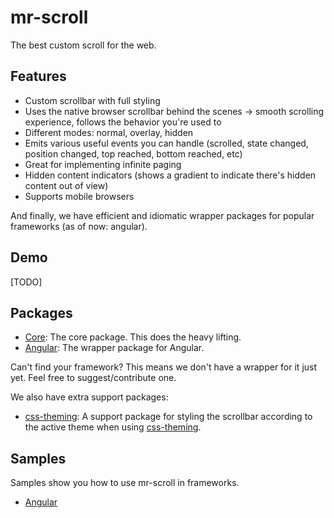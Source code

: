 # mr-scroll

The best custom scroll for the web.

## Features

- Custom scrollbar with full styling
- Uses the native browser scrollbar behind the scenes -> smooth scrolling experience, follows the behavior you're used to
- Different modes: normal, overlay, hidden
- Emits various useful events you can handle (scrolled, state changed, position changed, top reached, bottom reached, etc)
- Great for implementing infinite paging
- Hidden content indicators (shows a gradient to indicate there's hidden content out of view)
- Supports mobile browsers

And finally, we have efficient and idiomatic wrapper packages for popular frameworks (as of now: angular).

## Demo

[TODO]

## Packages

- [Core](./packages/core): The core package. This does the heavy lifting.
- [Angular](./packages/angular): The wrapper package for Angular.

Can't find your framework? This means we don't have a wrapper for it just yet. Feel free to suggest/contribute one.

We also have extra support packages:

- [css-theming](./packages/css-theming): A support package for styling the scrollbar according to the active theme when using [css-theming](https://github.com/mrahhal/css-theming).

## Samples

Samples show you how to use mr-scroll in frameworks.

- [Angular](./samples/angular)
